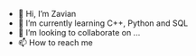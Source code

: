 - 👋 Hi, I’m Zavian
- 🌱 I’m currently learning C++, Python and SQL
- 💞️ I’m looking to collaborate on ...
- 📫 How to reach me 

<!---
ZavdonCSH/ZavdonCSH is a ✨ special ✨ repository because its `README.md` (this file) appears on your GitHub profile.
You can click the Preview link to take a look at your changes.
--->
